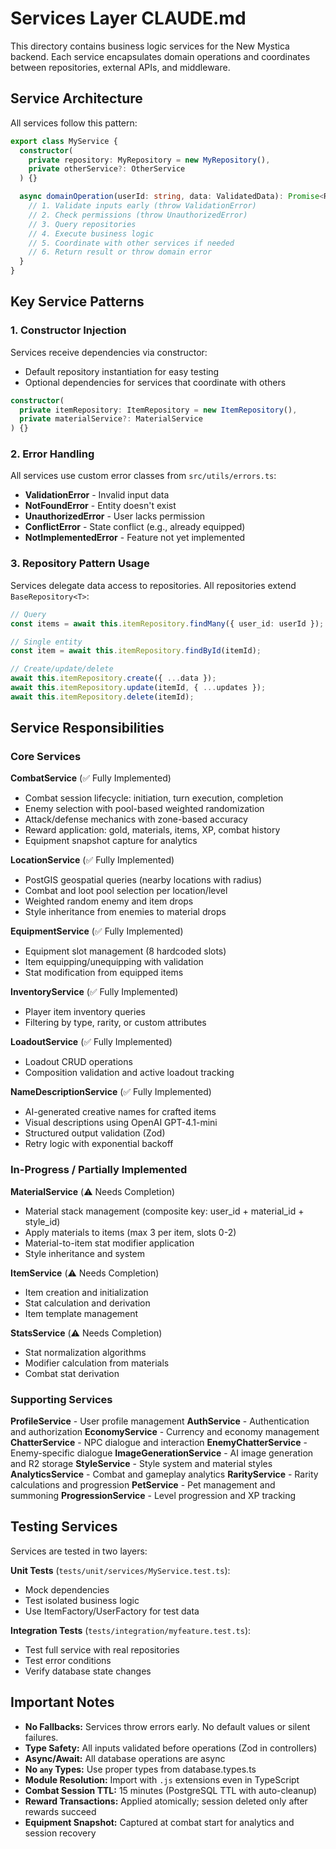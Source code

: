 # Services Layer CLAUDE.md

This directory contains business logic services for the New Mystica backend. Each service encapsulates domain operations and coordinates between repositories, external APIs, and middleware.

## Service Architecture

All services follow this pattern:

```typescript
export class MyService {
  constructor(
    private repository: MyRepository = new MyRepository(),
    private otherService?: OtherService
  ) {}

  async domainOperation(userId: string, data: ValidatedData): Promise<Result> {
    // 1. Validate inputs early (throw ValidationError)
    // 2. Check permissions (throw UnauthorizedError)
    // 3. Query repositories
    // 4. Execute business logic
    // 5. Coordinate with other services if needed
    // 6. Return result or throw domain error
  }
}
```

## Key Service Patterns

### 1. Constructor Injection
Services receive dependencies via constructor:
- Default repository instantiation for easy testing
- Optional dependencies for services that coordinate with others

```typescript
constructor(
  private itemRepository: ItemRepository = new ItemRepository(),
  private materialService?: MaterialService
) {}
```

### 2. Error Handling
All services use custom error classes from `src/utils/errors.ts`:

- **ValidationError** - Invalid input data
- **NotFoundError** - Entity doesn't exist
- **UnauthorizedError** - User lacks permission
- **ConflictError** - State conflict (e.g., already equipped)
- **NotImplementedError** - Feature not yet implemented

### 3. Repository Pattern Usage
Services delegate data access to repositories. All repositories extend `BaseRepository<T>`:

```typescript
// Query
const items = await this.itemRepository.findMany({ user_id: userId });

// Single entity
const item = await this.itemRepository.findById(itemId);

// Create/update/delete
await this.itemRepository.create({ ...data });
await this.itemRepository.update(itemId, { ...updates });
await this.itemRepository.delete(itemId);
```

## Service Responsibilities

### Core Services

**CombatService** (✅ Fully Implemented)
- Combat session lifecycle: initiation, turn execution, completion
- Enemy selection with pool-based weighted randomization
- Attack/defense mechanics with zone-based accuracy
- Reward application: gold, materials, items, XP, combat history
- Equipment snapshot capture for analytics

**LocationService** (✅ Fully Implemented)
- PostGIS geospatial queries (nearby locations with radius)
- Combat and loot pool selection per location/level
- Weighted random enemy and item drops
- Style inheritance from enemies to material drops

**EquipmentService** (✅ Fully Implemented)
- Equipment slot management (8 hardcoded slots)
- Item equipping/unequipping with validation
- Stat modification from equipped items

**InventoryService** (✅ Fully Implemented)
- Player item inventory queries
- Filtering by type, rarity, or custom attributes

**LoadoutService** (✅ Fully Implemented)
- Loadout CRUD operations
- Composition validation and active loadout tracking

**NameDescriptionService** (✅ Fully Implemented)
- AI-generated creative names for crafted items
- Visual descriptions using OpenAI GPT-4.1-mini
- Structured output validation (Zod)
- Retry logic with exponential backoff

### In-Progress / Partially Implemented

**MaterialService** (⚠️ Needs Completion)
- Material stack management (composite key: user_id + material_id + style_id)
- Apply materials to items (max 3 per item, slots 0-2)
- Material-to-item stat modifier application
- Style inheritance and system

**ItemService** (⚠️ Needs Completion)
- Item creation and initialization
- Stat calculation and derivation
- Item template management

**StatsService** (⚠️ Needs Completion)
- Stat normalization algorithms
- Modifier calculation from materials
- Combat stat derivation

### Supporting Services

**ProfileService** - User profile management
**AuthService** - Authentication and authorization
**EconomyService** - Currency and economy management
**ChatterService** - NPC dialogue and interaction
**EnemyChatterService** - Enemy-specific dialogue
**ImageGenerationService** - AI image generation and R2 storage
**StyleService** - Style system and material styles
**AnalyticsService** - Combat and gameplay analytics
**RarityService** - Rarity calculations and progression
**PetService** - Pet management and summoning
**ProgressionService** - Level progression and XP tracking

## Testing Services

Services are tested in two layers:

**Unit Tests** (`tests/unit/services/MyService.test.ts`):
- Mock dependencies
- Test isolated business logic
- Use ItemFactory/UserFactory for test data

**Integration Tests** (`tests/integration/myfeature.test.ts`):
- Test full service with real repositories
- Test error conditions
- Verify database state changes

## Important Notes

- **No Fallbacks:** Services throw errors early. No default values or silent failures.
- **Type Safety:** All inputs validated before operations (Zod in controllers)
- **Async/Await:** All database operations are async
- **No `any` Types:** Use proper types from database.types.ts
- **Module Resolution:** Import with `.js` extensions even in TypeScript
- **Combat Session TTL:** 15 minutes (PostgreSQL TTL with auto-cleanup)
- **Reward Transactions:** Applied atomically; session deleted only after rewards succeed
- **Equipment Snapshot:** Captured at combat start for analytics and session recovery

